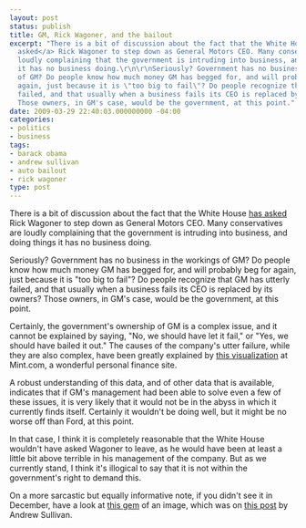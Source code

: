 ```yaml
---
layout: post
status: publish
title: GM, Rick Wagoner, and the bailout
excerpt: "There is a bit of discussion about the fact that the White House <a href=\"http://news.yahoo.com/s/ap/20090330/ap_on_bi_ge/gm_wagoner\">has
  asked</a> Rick Wagoner to step down as General Motors CEO. Many conservatives are
  loudly complaining that the government is intruding into business, and doing things
  it has no business doing.\r\n\r\nSeriously? Government has no business in the workings
  of GM? Do people know how much money GM has begged for, and will probably beg for
  again, just because it is \"too big to fail\"? Do people recognize that GM has utterly
  failed, and that usually when a business fails its CEO is replaced by its owners?
  Those owners, in GM's case, would be the government, at this point."
date: 2009-03-29 22:40:03.000000000 -04:00
categories:
- politics
- business
tags:
- barack obama
- andrew sullivan
- auto bailout
- rick wagoner
type: post
---
```

There is a bit of discussion about the fact that the White House <a href="http://news.yahoo.com/s/ap/20090330/ap_on_bi_ge/gm_wagoner">has asked</a> Rick Wagoner to step down as General Motors CEO. Many conservatives are loudly complaining that the government is intruding into business, and doing things it has no business doing.

Seriously? Government has no business in the workings of GM? Do people know how much money GM has begged for, and will probably beg for again, just because it is "too big to fail"? Do people recognize that GM has utterly failed, and that usually when a business fails its CEO is replaced by its owners? Those owners, in GM's case, would be the government, at this point.

Certainly, the government's ownership of GM is a complex issue, and it cannot be explained by saying, "No, we should have let it fail," or "Yes, we should have bailed it out." The causes of the company's utter failure, while they are also complex, have been greatly explained by <a href="http://www.mint.com/blog/finance-core/the-fall-of-gm-a-visual-guide/">this visualization</a> at Mint.com, a wonderful personal finance site.

A robust understanding of this data, and of other data that is available, indicates that if GM's management had been able to solve even a few of these issues, it is very likely that it would not be in the abyss in which it currently finds itself. Certainly it wouldn't be doing well, but it might be no worse off than Ford, at this point.

In that case, I think it is completely reasonable that the White House wouldn't have asked Wagoner to leave, as he would have been at least a little bit above terrible in his management of the company. But as we currently stand, I think it's illogical to say that it is not within the government's right to demand this.

On a more sarcastic but equally informative note, if you didn't see it in December, have a look at <a href="http://andrewsullivan.theatlantic.com/.shared/image.html?/photos/uncategorized/2008/12/20/bigthree.jpg">this gem</a> of an image, which was on <a href="http://andrewsullivan.theatlantic.com/the_daily_dish/2008/12/the-bailout-exp.html">this post</a> by Andrew Sullivan.
